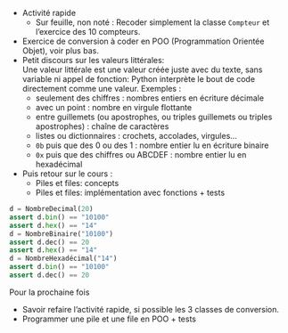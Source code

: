 * Activité rapide
  * Sur feuille, non noté : Recoder simplement la classe `Compteur` et
    l’exercice des 10 compteurs.
* Exercice de conversion à coder en POO (Programmation Orientée Objet),
  voir plus bas.
* Petit discours sur les valeurs littérales:  
  Une valeur littérale est une valeur créée juste avec du texte, sans variable
  ni appel de fonction: Python interprète le bout de code directement comme une
  valeur. Exemples :
  * seulement des chiffres : nombres entiers en écriture décimale
  * avec un point : nombre en virgule flottante
  * entre guillemets (ou apostrophes, ou triples guillemets ou triples
    apostrophes) : chaîne de caractères
  * listes ou dictionnaires : crochets, accolades, virgules…
  * `0b` puis que des 0 ou des 1 : nombre entier lu en écriture binaire
  * `0x` puis que des chiffres ou ABCDEF : nombre entier lu en hexadécimal
* Puis retour sur le cours :
  * Piles et files: concepts
  * Piles et files: implémentation avec fonctions + tests
  

```python
d = NombreDecimal(20)
assert d.bin() == "10100"
assert d.hex() == "14"
d = NombreBinaire("10100")
assert d.dec() == 20
assert d.hex() == "14"
d = NombreHexadécimal("14")
assert d.bin() == "10100"
assert d.dec() == 20
```

Pour la prochaine fois

* Savoir refaire l’activité rapide, si possible les 3 classes de conversion.
* Programmer une pile et une file en POO + tests

